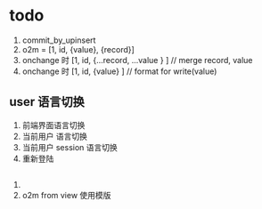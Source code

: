 # todo

1. commit_by_upinsert
2. o2m = [1, id, {value}, {record}]
3. onchange 时 [1, id, {...record, ...value } ] // merge record, value
4. onchange 时 [1, id, {value} ] // format for write(value)

## user 语言切换

1. 前端界面语言切换
2. 当前用户 语言切换
3. 当前用户 session 语言切换
4. 重新登陆

##

1.
2. o2m from view 使用模版
